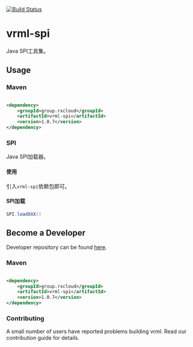 [![Build Status](https://travis-ci.org/vavr-io/vavr-gson.svg?branch=master)](https://travis-ci.org/vavr-io/vavr-gson)

# vrml-spi

Java SPI工具集。

## Usage

### Maven

```xml

<dependency>
    <groupId>group.rxcloud</groupId>
    <artifactId>vrml-spi</artifactId>
    <version>1.0.7</version>
</dependency>
```

### SPI

Java SPI加载器。

#### 使用

引入`vrml-spi`依赖包即可。

#### SPI加载

```java
SPI.loadXXX()
```

## Become a Developer

Developer repository can be found [here](https://github.com/kevinten10/vrml/tree/develop/vrml-spi).

### Maven

```xml

<dependency>
    <groupId>group.rxcloud</groupId>
    <artifactId>vrml-spi</artifactId>
    <version>1.0.7</version>
</dependency>
```

### Contributing

A small number of users have reported problems building vrml. Read our contribution guide for details.